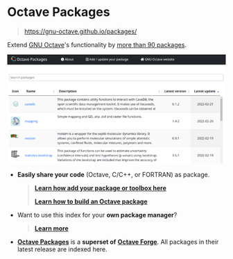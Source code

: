 # Octave Packages

> <https://gnu-octave.github.io/packages/>

Extend [GNU Octave](https://www.octave.org)'s functionality by
[more than 90 packages](https://gnu-octave.github.io/packages/).

[![img](assets/screenshot.png)](https://gnu-octave.github.io/packages/)

- **Easily share your code** (Octave, C/C++, or FORTRAN) as package.

  > [**Learn how add your package or toolbox here**](CONTRIBUTING.md)
  >
  > [**Learn how to build an Octave package**](https://github.com/gnu-octave/pkg-example)

- Want to use this index for your **own package manager**?

  > [**Learn more**](doc/development.md)

- [**Octave Packages**](https://gnu-octave.github.io/packages/) is a
  **superset of** [**Octave Forge**](https://octave.sourceforge.io/).
  All packages in their latest release are indexed here.
